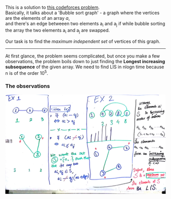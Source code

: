 This is a solution to [this codeforces problem](http://codeforces.com/contest/340/problem/D). <br/>
Basically, it talks about a 'Bubble sort graph' - a graph where the vertices are the elements of an array _a_,<br/>
and there's an edge betweeen two elements a<sub>i</sub> and a<sub>j</sub> 
if while bubble sorting the array the two elements a<sub>i</sub> and a<sub>j</sub> are swapped.

Our task is to find the _maximum independent set_ of vertices of this graph.

---

At first glance, the problem seems complicated, but once you make a few observations, the problem boils down to 
just finding the **Longest increasing subsequence** of the given array. We need to find LIS in nlogn time because 
n is of the order 10<sup>5</sup>.


### The observations

<img src="editorial.jpg" />
